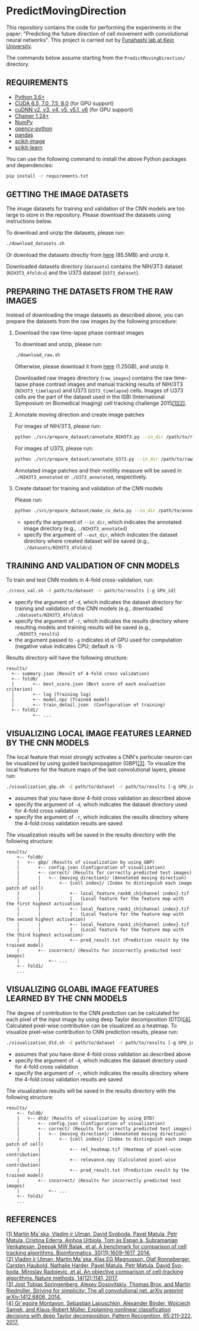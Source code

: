 # PredictMovingDirection
This repository contains the code for performing the experiments in the paper: "Predicting the future direction of cell movement with convolutional neural networks".
This project is carried out by [Funahashi lab at Keio
University](https://fun.bio.keio.ac.jp).

The commands below assume starting from the `PredictMovingDirection/` directory.

REQUIREMENTS
-------------
* [Python 3.6+](https://www.python.org/downloads/)
* [CUDA 6.5, 7.0, 7.5, 8.0](https://developer.nvidia.com/cuda-zone) (for GPU support)
* [cuDNN v2, v3, v4, v5, v5.1, v6](https://developer.nvidia.com/cudnn) (for GPU support)
* [Chainer 1.24+](https://chainer.org/)
* [NumPy](http://www.numpy.org/)
* [opencv-python](https://pypi.org/project/opencv-python/)
* [pandas](https://pandas.pydata.org/getpandas.html)
* [scikit-image](https://scikit-image.org/)
* [scikit-learn](http://scikit-learn.org/stable/)

You can use the following command to install the above Python packages and dependencies:

```sh
pip install -r requirements.txt
```


GETTING THE IMAGE DATASETS
----------------------------
The image datasets for training and validation of the CNN models are too large to store in the repository. Please download the datasets using instructions below.

To download and unzip the datasets, please run:

```sh
./download_datasets.sh
```

Or download the datasets directly from [here](https://fun.bio.keio.ac.jp/software/MDPredictor/datasets.zip) (85.5MB) and unzip it.

Downloaded datasets directory (`datasets`) contains the NIH/3T3 dataset (`NIH3T3_4foldcv`) and the U373 dataset (`U373_dataset`).

PREPARING THE DATASETS FROM THE RAW IMAGES
---------------------------------------------------
Instead of downloading the image datasets as described above, you can prepare the datasets from the raw images by the following procedure:

1. Download the raw time-lapse phase contrast images

    To download and unzip, please run:

    ```sh
    ./download_raw.sh
    ```

    Otherwise, please download it from
    [here](https://fun.bio.keio.ac.jp/software/MDPredictor/raw_images.zip) (1.25GB), and unzip it.

    Downloaded raw images directory (`raw_images`) contains the raw time-lapse phase contrast images and manual tracking results of NIH/3T3 (`NIH3T3_timelapse`) and U373 (`U373_timelapse`) cells. Images of U373 cells are the part of the dataset used in the ISBI (International Symposium on Biomedical Imaging) cell tracking challenge 2015[[1]](#ref1)[[2]](#ref2).

2. Annotate moving direction and create image patches

    For images of NIH/3T3, please run:

    ```sh
    python ./src/prepare_dataset/annotate_NIH3T3.py --in_dir /path/to/raw_images/NIH3T3_timelapse
    ```

    For images of U373, please run:

    ```sh
    python ./src/prepare_dataset/annotate_U373.py --in_dir /path/to/raw_images/U373_timelapse
    ```

    Annotated image patches and their motility measure will be saved in `./NIH3T3_annotated` or `./U373_annotated`, respectively.

3. Create dataset for training and validation of the CNN models

    Please run:

    ```sh
    python ./src/prepare_dataset/make_cv_data.py --in_dir /path/to/annotated_images --out_dir /path/to/dataset
    ```

    * specify the argument of `--in_dir`, which indicates the annotated image directory (e.g., `./NIH3T3_annotated`)
    * specify the argument of `--out_dir`, which indicates the dataset directory where created dataset will be saved (e.g., `./datasets/NIH3T3_4foldcv`)


TRAINING AND VALIDATION OF CNN MODELS
--------------------------------------
To train and test CNN models in 4-fold cross-validation, run:

```sh
./cross_val.sh -d path/to/dataset -r path/to/results [-g GPU_id]
```

  * specify the argument of `-d`, which indicates the dataset directory for training and validation of the CNN models (e.g., downloaded `./datasets/NIH3T3_4foldcv`)
  * specify the argument of `-r`, which indicates the results directory where resulting models and training results will be saved (e.g., `./NIH3T3_results`)
  * the argument passed to `-g` indicates id of GPU used for computation (negative value indicates CPU; default is -1)

Results directory will have the following structure:
```
results/
  +-- summary.json (Result of 4-fold cross validation)
  +-- fold0/
  |       +-- best_score.json (Best score of each evaluation criterion)
  |       +-- log (Training log)
  |       +-- model.npz (Trained model)
  |       +-- train_detail.json  (Configuration of training)
  +-- fold1/
          +-- ...
```


VISUALIZING LOCAL IMAGE FEATURES LEARNED BY THE CNN MODELS
---------------------------------------------------------
The local feature that most strongly activates a CNN's particular neuron can be visualized by using guided backpropagation (GBP)[[3]](#ref3). To visualize the local features for the feature maps of the last convolutional layers, please run:

```sh
./visualization_gbp.sh -d path/to/dataset -r path/to/results [-g GPU_id]
```

  * assumes that you have done 4-fold cross validation as described above
  * specify the argument of `-d`, which indicates the dataset directory used for 4-fold cross validation
  * specify the argument of `-r`, which indicates the results directory where the 4-fold cross validation results are saved

The visualization results will be saved in the results directory with the following structure:

```
results/
    +-- fold0/
    |   +-- gbp/ (Results of visualization by using GBP)
    |       +-- config.json (Configuration of visualization)
    |       +-- correct/ (Results for correctly predicted test images)
    |       |   +-- {moving direction}/ (Annotated moving direction)
    |       |       +-- {cell index}/ (Index to distinguish each image patch of cell)
    |       |           +-- local_feature_rank0_ch{channel index}.tif
    |       |           |   (Local feature for the feature map with the first highest activation)
    |       |           +-- local_feature_rank1_ch{channel index}.tif
    |       |           |   (Local feature for the feature map with the second highest activation)
    |       |           +-- local_feature_rank1_ch{channel index}.tif
    |       |           |   (Local feature for the feature map with the third highest activation)
    |       |           +-- pred_result.txt (Prediction result by the trained model)
    |       +-- incorrect/ (Results for incorrectly predicted test images)
    |           +-- ...
    +-- fold1/
    ...
```


VISUALIZING GLOABL IMAGE FEATURES LEARNED BY THE CNN MODELS
------------------------------------------------------------
The degree of contribution to the CNN prediction can be calculated for each pixel of the input image by using deep Taylor decomposition (DTD)[[4]](#ref4). Calculated pixel-wise contribution can be visualized as a heatmap. To visualize pixel-wise contribution to CNN prediction results, please run:

```sh
./visualization_dtd.sh -d path/to/dataset -r path/to/results [-g GPU_id]
```

  * assumes that you have done 4-fold cross validation as described above
  * specify the argument of `-d`, which indicates the dataset directory used for 4-fold cross validation
  * specify the argument of `-r`, which indicates the results directory where the 4-fold cross validation results are saved

The visualization results will be saved in the results directory with the following structure:

```
results/
    +-- fold0/
    |   +-- dtd/ (Results of visualization by using DTD)
    |       +-- config.json (Configuration of visualization)
    |       +-- correct/ (Results for correctly predicted test images)
    |       |   +-- {moving direction}/ (Annotated moving direction)
    |       |       +-- {cell index}/ (Index to distinguish each image patch of cell)
    |       |           +-- rel_heatmap.tif (Heatmap of pixel-wise contribution)
    |       |           +-- relevance.npy (Calculated pixel-wise contribution)
    |       |           +-- pred_result.txt (Prediction result by the trained model)
    |       +-- incorrect/ (Results for incorrectly predicted test images)
    |           +-- ...
    +-- fold1/
    ...
```


REFERENCES
-----------------------
<a name="ref1"></a> [[1] Martin Maˇska, Vladim ́ır Ulman, David Svoboda, Pavel Matula, Petr Matula, Cristina Ederra, Ainhoa Urbiola, Tom ́as Espan ̃a, Subramanian Venkatesan, Deepak MW Balak, et al. A benchmark for comparison of cell tracking algorithms. Bioinformatics, 30(11):1609–1617, 2014.](https://academic.oup.com/bioinformatics/article/30/11/1609/283435)   
<a name="ref2"></a> [[2] Vladim ́ır Ulman, Martin Maˇska, Klas EG Magnusson, Olaf Ronneberger, Carsten Haubold, Nathalie Harder, Pavel Matula, Petr Matula, David Svo- boda, Miroslav Radojevic, et al. An objective comparison of cell-tracking algorithms. Nature methods, 14(12):1141, 2017.](https://www.nature.com/articles/nmeth.4473)   
<a name="ref3"></a> [[3] Jost Tobias Springenberg, Alexey Dosovitskiy, Thomas Brox, and Martin Riedmiller. Striving for simplicity: The all convolutional net. arXiv preprint arXiv:1412.6806, 2014.](https://arxiv.org/abs/1412.6806)   
<a name="ref4"></a> [[4] Gr´egoire Montavon, Sebastian Lapuschkin, Alexander Binder, Wojciech Samek, and Klaus-Robert Müller. Explaining nonlinear classification decisions with deep Taylor decomposition. Pattern Recognition, 65:211–222, 2017.](https://www.sciencedirect.com/science/article/pii/S0031320316303582)
